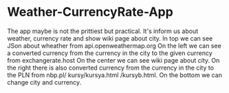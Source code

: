 # Weather-CurrencyRate-App
The app maybe is not the prittiest but practical. It's inform us about weather, currency rate and show wiki page about city.
In top we can see JSon about wheather from api.openweathermap.org
On the left we can see a converted currency from the currency in the city to the given currency from exchangerate.host
On the center we can see wiki page about city. 
On the right there is also converted currency from the currency in the city to the PLN from nbp.pl/ kursy/kursya.html /kursyb.html. 
On the bottom we can change city and currency.
